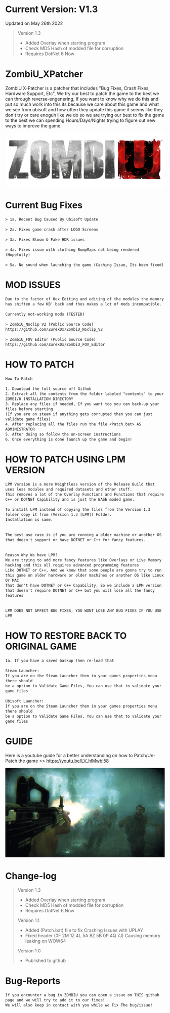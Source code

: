 # Current Version: V1.3
Updated on May 26th 2022
> Version 1.3
> * Added Overlay when starting program
> * Check MD5 Hash of modded file for corruption
> * Requires DotNet 6 Now

# ZombiU_XPatcher
ZombiU X-Patcher is a patcher that includes "Bug Fixes, Crash Fixes, Hardware Support, Etc", We try our best to patch the game to the best we can through reverse-engenering, If you want to know why
we do this and put so much work into this its because we care about this game and what we see from ubisoft and how often they update this game it seems like they don't try or care enoguh like we do
so we are trying our best to fix the game to the best we can spending Hours/Days/Nights trying to figure out new ways to improve the game.

![alt text](https://raw.githubusercontent.com/Zurek0x/ZombiU_XPatcher/main/media/logo.webp)

# Current Bug Fixes
```
> 1a. Recent Bug Caused By Ubisoft Update

> 2a. Fixes game crash after LOGO Screens

> 3a. Fixes Bloom & Fake HDR issues

> 4a. Fixes issue with clothing BumpMaps not being rendered
(Hopefully)

> 5a. No sound when launching the game (Caching Issue, Its been fixed)
```

# MOD ISSUES
```
Due to the factor of Hex Editing and editing of the modules the memory has shiften a few KB' back and thus makes a lot of mods incompatible.

Currently not-working mods (TESTED)

> ZombiU_Noclip V2 (Public Source Code)
https://github.com/Zurek0x/ZombiU_Noclip_V2

> ZombiU_FOV Editor (Public Source Code)
https://github.com/Zurek0x/ZombiU_FOV_Editor

```

# HOW TO PATCH
```
How To Patch

1. Download the full source off Github
2. Extract all the contents from the folder labeled "contents" to your ZOMBI/U INSTALLATION DIRECTORY
3. Replace any files if needed, If you want too you can back-up your files before starting
(If you are on steam if anything gets corrupted then you can just validate game files)
4. After replacing all the files run the file <Patch.bat> AS ADMINISTRATOR
5. After doing so follow the on-screen instructions
6. Once everything is done launch up the game and begin!
```

# HOW TO PATCH USING LPM VERSION
```
LPM Version is a more Weightless version of the Release Build that uses less modules and required datasets and other stuff.
This removes a lot of the Overlay Functions and Functions that require C++ or DOTNET Capibility and is just the BASE moded game.

To install LPM instead of copying the files from the Version 1.3 folder copy it from (Version 1.3 [LPM]) Folder.
Installation is same.


The best use case is if you are running a older machine or another OS that doesn't support or have DOTNET or C++ for fancy features.


Reason Why We have LPM?
We are trying to add more fancy features like Overlays or Live Memory hacking and this all requires advanced programming features
Like DOTNET or C++, And we know that some people are gonna try to run this game on older hardware or older machines or another OS like Linux Or MAC
That don't have DOTNET or C++ Capability, So we include a LPM version that doesn't require DOTNET or C++ but you will lose all the fancy features


LPM DOES NOT AFFECT BUG FIXES, YOU WONT LOSE ANY BUG FIXES IF YOU USE LPM
```

# HOW TO RESTORE BACK TO ORIGINAL GAME
```
1a. If you have a saved backup then re-load that

Steam Launcher:
If you are on the Steam Launcher then in your games properties menu there should
be a option to Validate Game Files, You can use that to validate your game files

Ubisoft Launcher:
If you are on the Steam Launcher then in your games properties menu there should
be a option to Validate Game Files, You can use that to validate your game files
```
# GUIDE
Here is a youtube guide for a better understanding on how to Patch/Un-Patch the game >> https://youtu.be/LV_hlMwbl58

![alt text](https://raw.githubusercontent.com/Zurek0x/ZombiU_XPatcher/main/media/banner.jpg)

# Change-log
> Version 1.3
> * Added Overlay when starting program
> * Check MD5 Hash of modded file for corruption
> * Requires DotNet 6 Now
>
> Version 1.1
> * Added (Patch.bat) file to fix Crashing Issues with UPLAY
> * Fixed header (0F 2M 1Z 4L 5A 8Z 5B 0P 4Q 7J) Causing memory leaking on WOW64
>
> Version 1.0
> * Published to github

# Bug-Reports
```
If you encounter a bug in ZOMBIU you can open a issue on THIS github page and we will try to add it to our fixes!
We will also keep in contact with you while we Fix The bug/issue!
```
